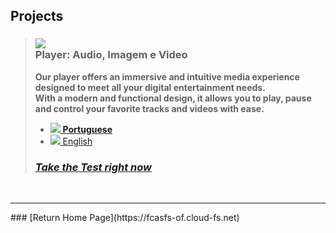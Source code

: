 <script>
  var link = document.createElement('link');
    link.rel = 'icon';    link.href = 'favicon.png';     link.type = 'image/png';
    document.head.appendChild(link);
</script>

## Projects 

> ### ![](https://fcasfs-of.cloud-fs.net/Icon/mdpl.png) <br/> Player: Audio, Imagem e Video
> **Our player offers an immersive and intuitive media experience designed to meet all your digital entertainment needs. <br/>With a modern and functional design, it allows you to play, pause and control your favorite tracks and videos with ease.**
> - [![](https://fcasfs-of.cloud-fs.net/Icon/br.png) **Portuguese**](https://player.fcasfs-of.cloud-fs.net/)
> - [![](https://fcasfs-of.cloud-fs.net/Icon/en.png) English](https://player.fcasfs-of.cloud-fs.net/en)
> ### [***Take the Test right now***](projects/test/mdpl)

<br/>
<hr />
### [Return Home Page](https://fcasfs-of.cloud-fs.net)
<br/><br/>
